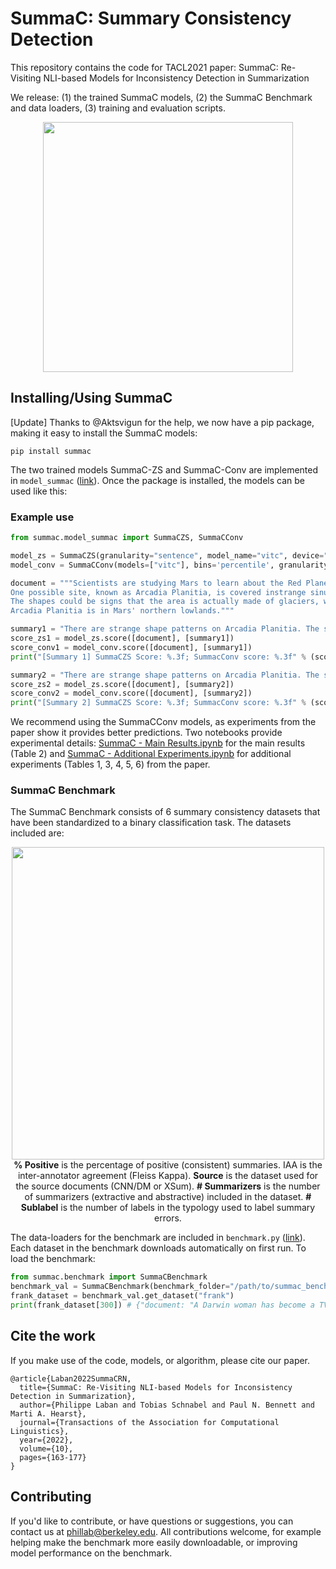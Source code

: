 # SummaC: Summary Consistency Detection

This repository contains the code for TACL2021 paper: SummaC: Re-Visiting NLI-based Models for Inconsistency Detection in Summarization

We release: (1) the trained SummaC models, (2) the SummaC Benchmark and data loaders, (3) training and evaluation scripts.

<p align="center">
  <img width="400" src="https://tingofurro.github.io/images/tacl2021_summac.png">
</p>

## Installing/Using SummaC

[Update] Thanks to @Aktsvigun for the help, we now have a pip package, making it easy to install the SummaC models:
```
pip install summac
```

The two trained models SummaC-ZS and SummaC-Conv are implemented in `model_summac` ([link](https://github.com/tingofurro/summac/blob/master/model_summac.py)). Once the package is installed, the models can be used like this:

### Example use

```python
from summac.model_summac import SummaCZS, SummaCConv

model_zs = SummaCZS(granularity="sentence", model_name="vitc", device="cpu") # If you have a GPU: switch to: device="cuda"
model_conv = SummaCConv(models=["vitc"], bins='percentile', granularity="sentence", nli_labels="e", device="cpu", start_file="default", agg="mean")

document = """Scientists are studying Mars to learn about the Red Planet and find landing sites for future missions.
One possible site, known as Arcadia Planitia, is covered instrange sinuous features.
The shapes could be signs that the area is actually made of glaciers, which are large masses of slow-moving ice.
Arcadia Planitia is in Mars' northern lowlands."""

summary1 = "There are strange shape patterns on Arcadia Planitia. The shapes could indicate the area might be made of glaciers. This makes Arcadia Planitia ideal for future missions."
score_zs1 = model_zs.score([document], [summary1])
score_conv1 = model_conv.score([document], [summary1])
print("[Summary 1] SummaCZS Score: %.3f; SummacConv score: %.3f" % (score_zs1["scores"][0], score_conv1["scores"][0])) # [Summary 1] SummaCZS Score: 0.582; SummacConv score: 0.536

summary2 = "There are strange shape patterns on Arcadia Planitia. The shapes could indicate the area might be made of glaciers."
score_zs2 = model_zs.score([document], [summary2])
score_conv2 = model_conv.score([document], [summary2])
print("[Summary 2] SummaCZS Score: %.3f; SummacConv score: %.3f" % (score_zs2["scores"][0], score_conv2["scores"][0])) # [Summary 2] SummaCZS Score: 0.877; SummacConv score: 0.709
```

We recommend using the SummaCConv models, as experiments from the paper show it provides better predictions. Two notebooks provide experimental details: [SummaC - Main Results.ipynb](https://github.com/tingofurro/summac/blob/master/SummaC%20-%20Main%20Results.ipynb) for the main results (Table 2) and [SummaC - Additional Experiments.ipynb](https://github.com/tingofurro/summac/blob/master/SummaC%20-%20Additional%20Experiments.ipynb) for additional experiments (Tables 1, 3, 4, 5, 6) from the paper.

### SummaC Benchmark

The SummaC Benchmark consists of 6 summary consistency datasets that have been standardized to a binary classification task. The datasets included are:

<p align="center">
  <img width="500" src="https://tingofurro.github.io/images/tacl2021_summac_benchmark.png?1"><br />
  <b>% Positive</b> is the percentage of positive (consistent) summaries. IAA is the inter-annotator agreement (Fleiss Kappa). <b>Source</b> is the dataset used for the source documents (CNN/DM or XSum). <b># Summarizers</b> is the number of summarizers (extractive and abstractive) included in the dataset. <b># Sublabel</b> is the number of labels in the typology used to label summary errors.
</p>

The data-loaders for the benchmark are included in `benchmark.py` ([link](https://github.com/tingofurro/summac/blob/master/summac/benchmark.py)). Each dataset in the benchmark downloads automatically on first run. To load the benchmark:
```py
from summac.benchmark import SummaCBenchmark
benchmark_val = SummaCBenchmark(benchmark_folder="/path/to/summac_benchmark/", cut="val")
frank_dataset = benchmark_val.get_dataset("frank")
print(frank_dataset[300]) # {"document: "A Darwin woman has become a TV [...]", "claim": "natalia moon , 23 , has become a tv sensation [...]", "label": 0, "cut": "val", "model_name": "s2s", "error_type": "LinkE"}
```



## Cite the work

If you make use of the code, models, or algorithm, please cite our paper.
```
@article{Laban2022SummaCRN,
  title={SummaC: Re-Visiting NLI-based Models for Inconsistency Detection in Summarization},
  author={Philippe Laban and Tobias Schnabel and Paul N. Bennett and Marti A. Hearst},
  journal={Transactions of the Association for Computational Linguistics},
  year={2022},
  volume={10},
  pages={163-177}
}
```

## Contributing

If you'd like to contribute, or have questions or suggestions, you can contact us at phillab@berkeley.edu. All contributions welcome, for example helping make the benchmark more easily downloadable, or improving model performance on the benchmark.
